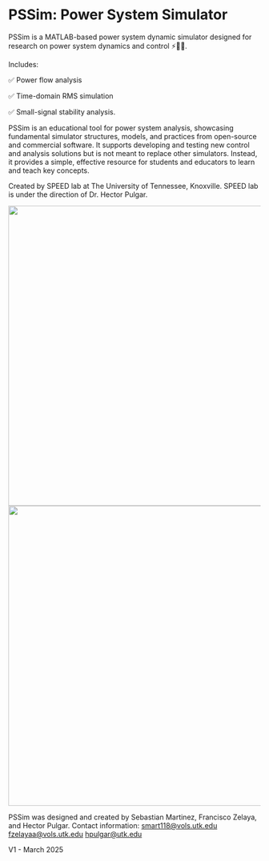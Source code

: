 # PSSim: Power System Simulator

PSSim is a MATLAB-based power system dynamic simulator designed for research on power system dynamics and control :zap::technologist:. 

Includes:

:white_check_mark: Power flow analysis 

:white_check_mark: Time-domain RMS simulation  

:white_check_mark: Small-signal stability analysis.

PSSim is an educational tool for power system analysis, showcasing fundamental simulator structures, models, and practices from open-source and commercial software. It supports developing and testing new control and analysis solutions but is not meant to replace other simulators. Instead, it provides a simple, effective resource for students and educators to learn and teach key concepts.

Created by SPEED lab at The University of Tennessee, Knoxville. SPEED lab is under the direction of Dr. Hector Pulgar. 
<div align="center">
  <img src="https://github.com/user-attachments/assets/4f32255d-98d2-439d-ba6b-9f58d6106b8d" width="600">
  <img src="https://github.com/user-attachments/assets/ee1325af-9699-475b-a22c-7ea64c6c94d3" width="600">
</div>


PSSim was designed and created by Sebastian Martinez, Francisco Zelaya, and Hector Pulgar. 
Contact information: 
smart118@vols.utk.edu
fzelayaa@vols.utk.edu
hpulgar@utk.edu

V1 - March 2025
